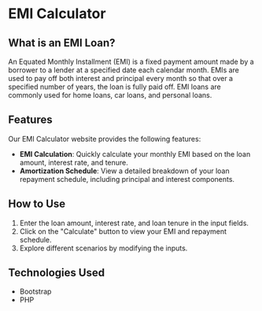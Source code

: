 # EMI Calculator

## What is an EMI Loan?

An Equated Monthly Installment (EMI) is a fixed payment amount made by a borrower to a lender at a specified date each calendar month. EMIs are used to pay off both interest and principal every month so that over a specified number of years, the loan is fully paid off. EMI loans are commonly used for home loans, car loans, and personal loans.

## Features

Our EMI Calculator website provides the following features:

- **EMI Calculation**: Quickly calculate your monthly EMI based on the loan amount, interest rate, and tenure.
- **Amortization Schedule**: View a detailed breakdown of your loan repayment schedule, including principal and interest components.

## How to Use

1. Enter the loan amount, interest rate, and loan tenure in the input fields.
2. Click on the "Calculate" button to view your EMI and repayment schedule.
3. Explore different scenarios by modifying the inputs.

## Technologies Used

- Bootstrap
- PHP
